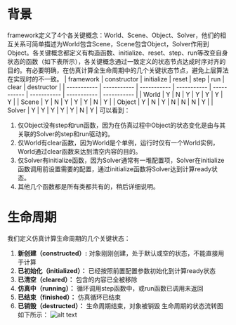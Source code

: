 # 背景
 framework定义了4个各关键概念：World、Scene、Object、Solver，他们的相互关系可简单描述为World包含Scene，Scene包含Object，Solver作用到Object。各关键概念都定义有构造函数、initialize、reset、step、run等改变自身状态的函数（如下表所示），各关键概念通过一致定义的状态节点达成时序对齐的目的。有必要明确，在仿真计算全生命周期中的几个关键状态节点，避免上层算法在实现时的不一致。
|  framework     |  constructor     |  initialize     |  reset     |  step     |  run     |  clear     |  destructor     | 
| ----------- | ----------- | ----------- | ----------- | ----------- | ----------- | ----------- | ----------- | 
| World      | Y      | N      | Y      | Y      | Y      | Y      | Y      | 
| Scene   | Y   | N   | Y   | Y   | Y   | N   | Y   | 
| Object      | Y      | N      | Y      | N      | N      | N      | Y      | 
| Solver   | Y   | Y   | Y   | Y   | Y   | N   | Y   | 
可以看到：
1. 仅Object没有step和run函数，因为在仿真过程中Object的状态变化是由与其关联的Solver的step和run驱动的。
2. 仅World有clear函数，因为World是个单例，运行时仅有一个World实例，World通过clear函数来达到清空内容的目的。
3. 仅Solver有initialize函数，因为Solver通常有一堆配置项，Solver在initialize函数调用前设置需要的配置，通过initialize函数将Solver达到计算ready状态。
4. 其他几个函数都是所有类都共有的，稍后详细说明。
# 生命周期
我们定义仿真计算生命周期的几个关键状态：
1. **新创建（constructed）:** 对象刚刚创建，处于默认或空的状态，不能直接用于计算
2. **已初始化（initialized）：** 已经按照前置配置参数初始化到计算ready状态
3. **已清空（cleared）：** 包含的内容已全被移除
4. **仿真中（running）：** 循环调用step函数中，或run函数已调用未返回
5. **已结束（finished）：** 仿真循环已结束
6. **已销毁（destructed）：** 生命周期结束，对象被销毁
生命周期的状态流转图如下所示：
![alt text](../data/readme_resources/framework_pipeline.png "framework pipeline")